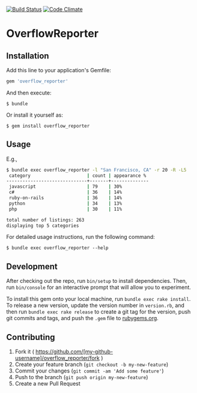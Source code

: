 [![Build Status](https://travis-ci.org/konacaret/overflow_reporter.svg?branch=master)](https://travis-ci.org/konacaret/overflow_reporter) [![Code Climate](https://codeclimate.com/github/konacaret/overflow_reporter/badges/gpa.svg)](https://codeclimate.com/github/konacaret/overflow_reporter)
# OverflowReporter 

## Installation

Add this line to your application's Gemfile:

```ruby
gem 'overflow_reporter'
```

And then execute:

    $ bundle

Or install it yourself as:

    $ gem install overflow_reporter

## Usage

E.g.,
```bash
$ bundle exec overflow_reporter -l "San Francisco, CA" -r 20 -R -L5
 category                     | count | appearance %
------------------------------+-------+--------------
 javascript                   | 79    | 30%
 c#                           | 36    | 14%
 ruby-on-rails                | 36    | 14%
 python                       | 34    | 13%
 php                          | 30    | 11%

total number of listings: 263
displaying top 5 categories
```

For detailed usage instructions, run the following command:

    $ bundle exec overflow_reporter --help

## Development

After checking out the repo, run `bin/setup` to install dependencies. Then, run `bin/console` for an interactive prompt that will allow you to experiment.

To install this gem onto your local machine, run `bundle exec rake install`. To release a new version, update the version number in `version.rb`, and then run `bundle exec rake release` to create a git tag for the version, push git commits and tags, and push the `.gem` file to [rubygems.org](https://rubygems.org).

## Contributing

1. Fork it ( https://github.com/[my-github-username]/overflow_reporter/fork )
2. Create your feature branch (`git checkout -b my-new-feature`)
3. Commit your changes (`git commit -am 'Add some feature'`)
4. Push to the branch (`git push origin my-new-feature`)
5. Create a new Pull Request
